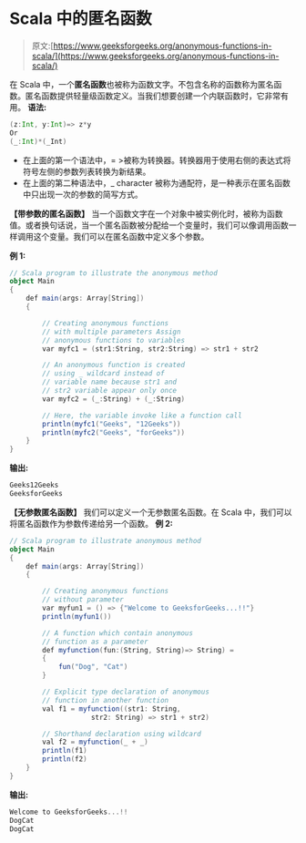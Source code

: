 # Scala 中的匿名函数

> 原文:[https://www.geeksforgeeks.org/anonymous-functions-in-scala/](https://www.geeksforgeeks.org/anonymous-functions-in-scala/)

在 Scala 中，一个**匿名函数**也被称为函数文字。不包含名称的函数称为匿名函数。匿名函数提供轻量级函数定义。当我们想要创建一个内联函数时，它非常有用。
**语法:**

```scala
(z:Int, y:Int)=> z*y
Or
(_:Int)*(_Int)
```

*   在上面的第一个语法中，= >被称为转换器。转换器用于使用右侧的表达式将符号左侧的参数列表转换为新结果。
*   在上面的第二种语法中，_ character 被称为通配符，是一种表示在匿名函数中只出现一次的参数的简写方式。

**【带参数的匿名函数】**
当一个函数文字在一个对象中被实例化时，被称为函数值。或者换句话说，当一个匿名函数被分配给一个变量时，我们可以像调用函数一样调用这个变量。我们可以在匿名函数中定义多个参数。

**例 1:**

```scala
// Scala program to illustrate the anonymous method
object Main 
{
    def main(args: Array[String]) 
    {

        // Creating anonymous functions
        // with multiple parameters Assign
        // anonymous functions to variables 
        var myfc1 = (str1:String, str2:String) => str1 + str2

        // An anonymous function is created 
        // using _ wildcard instead of 
        // variable name because str1 and
        // str2 variable appear only once 
        var myfc2 = (_:String) + (_:String)

        // Here, the variable invoke like a function call
        println(myfc1("Geeks", "12Geeks"))
        println(myfc2("Geeks", "forGeeks"))
    }
}
```

**输出:**

```scala
Geeks12Geeks
GeeksforGeeks

```

**【无参数匿名函数】**
我们可以定义一个无参数匿名函数。在 Scala 中，我们可以将匿名函数作为参数传递给另一个函数。
**例 2:**

```scala
// Scala program to illustrate anonymous method
object Main 
{
    def main(args: Array[String]) 
    {

        // Creating anonymous functions 
        // without parameter 
        var myfun1 = () => {"Welcome to GeeksforGeeks...!!"}
        println(myfun1())

        // A function which contain anonymous 
        // function as a parameter
        def myfunction(fun:(String, String)=> String) = 
        {
            fun("Dog", "Cat")
        }

        // Explicit type declaration of anonymous
        // function in another function
        val f1 = myfunction((str1: String,
                    str2: String) => str1 + str2)

        // Shorthand declaration using wildcard
        val f2 = myfunction(_ + _)
        println(f1)
        println(f2)
    }
}
```

**输出:**

```scala
Welcome to GeeksforGeeks...!!
DogCat
DogCat

```